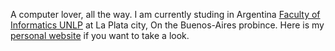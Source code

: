 A computer lover, all the way. I am currently studing in Argentina [Faculty of Informatics UNLP](https://www.info.unlp.edu.ar/) at La Plata city, On the Buenos-Aires probince.
Here is my [personal website](https://www.tomasaragon.com.ar) if you want to take a look.
